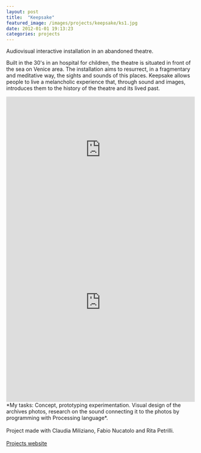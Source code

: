 ```yaml
---
layout: post
title:  "Keepsake"
featured_image: /images/projects/keepsake/ks1.jpg
date: 2012-01-01 19:13:23
categories: projects
---
```



Audiovisual interactive installation in an abandoned theatre.

Built in the 30's in an hospital for children, the theatre is situated in front of the sea on Venice area.
The installation aims to resurrect, in a fragmentary and meditative way, the sights and sounds of this places. Keepsake allows people to live a melancholic experience that, through sound and images, introduces them to the history of the theatre and its lived past.
<br>
<iframe src="https://player.vimeo.com/video/44879867" width="100%" height="281" frameborder="0" webkitallowfullscreen mozallowfullscreen allowfullscreen></iframe>
<br>
<iframe src="http://player.vimeo.com/video/41813836?title=0&byline=0&portrait=0&color=ffffff" width="100%" height="533" frameborder="0" webkitAllowFullScreen mozallowfullscreen allowFullScreen></iframe>
<br>
*My tasks: Concept, prototyping experimentation. Visual design of the archives photos, research on the sound connecting it to the photos by programming with Processing language*.
<br>
<br>
Project made with Claudia Miliziano, Fabio Nucatolo and Rita Petrilli.
<br>
<br>
<a href="http://www.interaction-venice.net/iuav11-12lab2/projects/keepsake/" target="_blank" class="button">Projects website</a>
